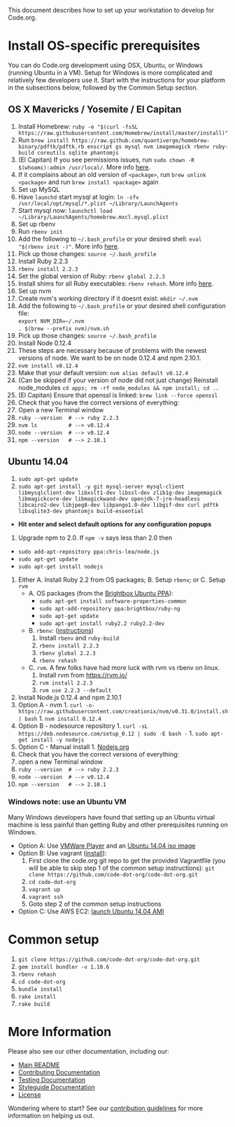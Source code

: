 This document describes how to set up your workstation to develop for Code.org.

# Install OS-specific prerequisites
You can do Code.org development using OSX, Ubuntu, or Windows (running Ubuntu in a VM). Setup for Windows is more complicated and relatively few developers use it. Start with the instructions for your platform in the subsections below, followed by the Common Setup section.

## OS X Mavericks / Yosemite / El Capitan

1. Install Homebrew: `ruby -e "$(curl -fsSL https://raw.githubusercontent.com/Homebrew/install/master/install)"`
1. Run `brew install https://raw.github.com/quantiverge/homebrew-binary/pdftk/pdftk.rb enscript gs mysql nvm imagemagick rbenv ruby-build coreutils sqlite phantomjs`
  1. (El Capitan) If you see permissions issues, run `sudo chown -R $(whoami):admin /usr/local/`. More info [here](https://github.com/Homebrew/homebrew/blob/master/share/doc/homebrew/El_Capitan_and_Homebrew.md).
  1. If it complains about an old version of `<package>`, run `brew unlink <package>` and run `brew install <package>` again
1. Set up MySQL
  1. Have `launchd` start mysql at login: `ln -sfv /usr/local/opt/mysql/*.plist ~/Library/LaunchAgents`
  1. Start mysql now: `launchctl load ~/Library/LaunchAgents/homebrew.mxcl.mysql.plist`
1. Set up rbenv
  1. Run `rbenv init`
  1. Add the following to `~/.bash_profile` or your desired shell: `eval "$(rbenv init -)"`. More info [here](https://github.com/rbenv/rbenv#homebrew-on-mac-os-x).
  1. Pick up those changes: `source ~/.bash_profile`
1. Install Ruby 2.2.3
  1. `rbenv install 2.2.3`
  1. Set the global version of Ruby: `rbenv global 2.2.3`
  1. Install shims for all Ruby executables: `rbenv rehash`. More info [here](https://github.com/rbenv/rbenv#rbenv-rehash).
1. Set up nvm
  1. Create nvm's working directory if it doesnt exist: `mkdir ~/.nvm`
  1. Add the following to `~/.bash_profile` or your desired shell configuration file:  
      `export NVM_DIR=~/.nvm`  
      `. $(brew --prefix nvm)/nvm.sh`
  1. Pick up those changes: `source ~/.bash_profile`
1. Install Node 0.12.4
  1. These steps are necessary because of problems with the newest versions of node. We want to be on node 0.12.4 and npm 2.10.1.
  1. `nvm install v0.12.4`
  1. Make that your default version: `nvm alias default v0.12.4`
  1. (Can be skipped if your version of node did not just change) Reinstall node_modules `cd apps; rm -rf node_modules && npm install; cd ..` 
1. (El Capitan) Ensure that openssl is linked: `brew link --force openssl`
1. Check that you have the correct versions of everything:
  1. Open a new Terminal window
  1. `ruby --version  # --> ruby 2.2.3`
  1. `nvm ls          # --> v0.12.4`
  1. `node --version  # --> v0.12.4`
  1. `npm --version   # --> 2.10.1`

## Ubuntu 14.04

1. `sudo apt-get update`
1. `sudo apt-get install -y git mysql-server mysql-client libmysqlclient-dev libxslt1-dev libssl-dev zlib1g-dev imagemagick libmagickcore-dev libmagickwand-dev openjdk-7-jre-headless libcairo2-dev libjpeg8-dev libpango1.0-dev libgif-dev curl pdftk libsqlite3-dev phantomjs build-essential`
  * **Hit enter and select default options for any configuration popups**
1. Upgrade npm to 2.0. If `npm -v` says less than 2.0 then
  * `sudo add-apt-repository ppa:chris-lea/node.js  `
  * `sudo apt-get update`
  * `sudo apt-get install nodejs`
1. Either A. Install Ruby 2.2 from OS packages; B. Setup `rbenv`; or C. Setup `rvm`
    - A. OS packages (from the [Brightbox Ubuntu PPA](https://www.brightbox.com/docs/ruby/ubuntu/)):
        - `sudo apt-get install software-properties-common`
        - `sudo apt-add-repository ppa:brightbox/ruby-ng`
        - `sudo apt-get update`
        - `sudo apt-get install ruby2.2 ruby2.2-dev`
    - B. `rbenv`: ([instructions](https://github.com/sstephenson/rbenv#installation))
        1. Install `rbenv` and `ruby-build`
        1. `rbenv install 2.2.3`
        1. `rbenv global 2.2.3`
        1. `rbenv rehash`
    - C. `rvm`. A few folks have had more luck with rvm vs rbenv on linux.
        1. Install rvm from https://rvm.io/
        1. `rvm install 2.2.3`
        1. `rvm use 2.2.3 --default`
1. Install Node.js 0.12.4 and npm 2.10.1
  1. Option A - nvm
    1. `curl -o- https://raw.githubusercontent.com/creationix/nvm/v0.31.0/install.sh | bash`
    1. `nvm install 0.12.4`
  1. Option B - nodesource repository
    1. `curl -sL https://deb.nodesource.com/setup_0.12 | sudo -E bash -`
    1. `sudo apt-get install -y nodejs`
  1. Option C - Manual install
    1. [Nodejs.org](https://nodejs.org/download/)
1. Check that you have the correct versions of everything:
  1. open a new Terminal window  
  1. `ruby --version  # --> ruby 2.2.3`
  1. `node --version  # --> v0.12.4`
  1. `npm --version   # --> 2.10.1`

### Windows note: use an Ubuntu VM

Many Windows developers have found that setting up an Ubuntu virtual machine is less painful than getting Ruby and other prerequisites running on Windows.

* Option A: Use [VMWare Player](https://my.vmware.com/web/vmware/free#desktop_end_user_computing/vmware_player/4_0) and an [Ubuntu 14.04 iso image](http://releases.ubuntu.com/14.04.2/ubuntu-14.04.2-desktop-amd64.iso)
* Option B: Use vagrant ([install](https://docs.vagrantup.com/v2/installation/)):
  1. First clone the code.org git repo to get the provided Vagrantfile (you will be able to skip step 1 of the common setup instructions): `git clone https://github.com/code-dot-org/code-dot-org.git`
  1. `cd code-dot-org`
  1. `vagrant up`
  1. `vagrant ssh`
  1. Goto step 2 of the common setup instructions
* Option C: Use AWS EC2: [launch Ubuntu 14.04 AMI](https://console.aws.amazon.com/ec2/home?region=ap-northeast-1#launchAmi=ami-d9fdddd8)

# Common setup

1. `git clone https://github.com/code-dot-org/code-dot-org.git`
1. `gem install bundler -v 1.10.6`
1. `rbenv rehash`
1. `cd code-dot-org`
1. `bundle install`
1. `rake install`
1. `rake build`

# More Information
Please also see our other documentation, including our:
* [Main README](./README.md)
* [Contributing Documentation](./CONTRIBUTING.md)
* [Testing Documentation](./TESTING.md)
* [Styleguide Documentation](./STYLEGUIDE.md)
* [License](./LICENSE)

Wondering where to start?  See our [contribution guidelines](CONTRIBUTING.md)
for more information on helping us out.
